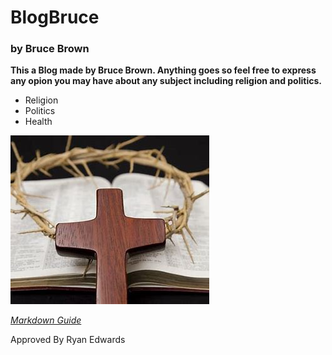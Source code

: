 # BlogBruce
### by Bruce Brown

**This a Blog made by Bruce Brown. Anything goes so feel free to express any opion you may have about any subject including religion and politics.**

+ Religion
+ Politics
+ Health

![alt text](download.jpg)

*[Markdown Guide](https://en.wikipedia.org/wiki/Religion)*

Approved By Ryan Edwards
